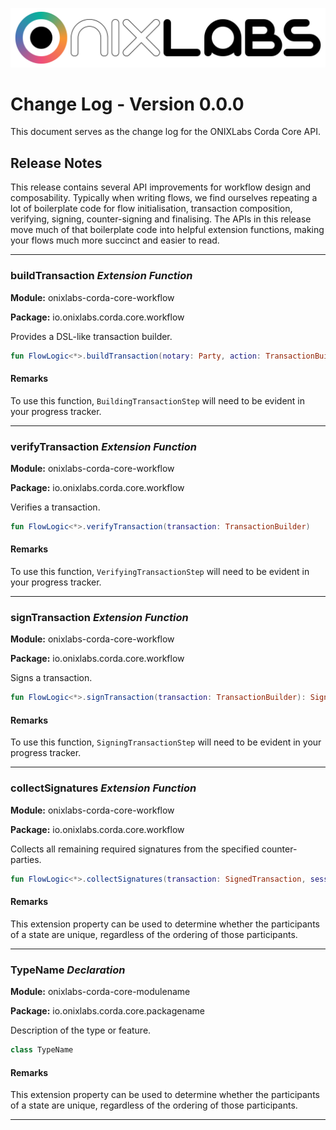 ![ONIX Labs](https://raw.githubusercontent.com/onix-labs/onix-labs.github.io/master/content/logo/master_full_md.png)

# Change Log - Version 0.0.0

This document serves as the change log for the ONIXLabs Corda Core API.

## Release Notes

This release contains several API improvements for workflow design and composability. Typically when writing flows, we find ourselves repeating a lot of boilerplate code for flow initialisation, transaction composition, verifying, signing, counter-signing and finalising. The APIs in this release move much of that boilerplate code into helpful extension functions, making your flows much more succinct and easier to read.

---

### buildTransaction _Extension Function_

**Module:** onixlabs-corda-core-workflow

**Package:** io.onixlabs.corda.core.workflow

Provides a DSL-like transaction builder.

```kotlin
fun FlowLogic<*>.buildTransaction(notary: Party, action: TransactionBuilder.() -> Unit): TransactionBuilder
```

#### Remarks

To use this function, `BuildingTransactionStep` will need to be evident in your progress tracker.

---

### verifyTransaction _Extension Function_

**Module:** onixlabs-corda-core-workflow

**Package:** io.onixlabs.corda.core.workflow

Verifies a transaction.

```kotlin
fun FlowLogic<*>.verifyTransaction(transaction: TransactionBuilder)
```

#### Remarks

To use this function, `VerifyingTransactionStep` will need to be evident in your progress tracker.

---

### signTransaction _Extension Function_

**Module:** onixlabs-corda-core-workflow

**Package:** io.onixlabs.corda.core.workflow

Signs a transaction.

```kotlin
fun FlowLogic<*>.signTransaction(transaction: TransactionBuilder): SignedTransaction
```

#### Remarks

To use this function, `SigningTransactionStep` will need to be evident in your progress tracker.

---

### collectSignatures _Extension Function_

**Module:** onixlabs-corda-core-workflow

**Package:** io.onixlabs.corda.core.workflow

Collects all remaining required signatures from the specified counter-parties.

```kotlin
fun FlowLogic<*>.collectSignatures(transaction: SignedTransaction, sessions: Iter)
```

#### Remarks

This extension property can be used to determine whether the participants of a state are unique, regardless of the ordering of those participants.

---





















### TypeName _Declaration_

**Module:** onixlabs-corda-core-modulename

**Package:** io.onixlabs.corda.core.packagename

Description of the type or feature.

```kotlin
class TypeName
```

#### Remarks

This extension property can be used to determine whether the participants of a state are unique, regardless of the ordering of those participants.

---

